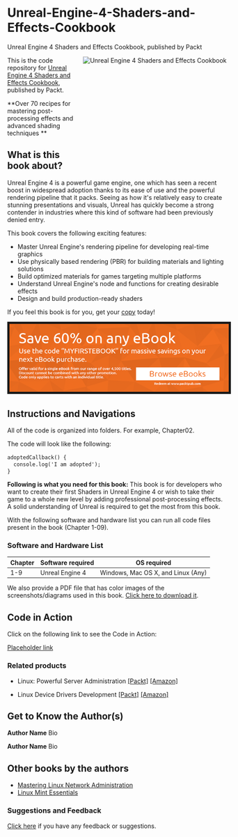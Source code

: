 # Unreal-Engine-4-Shaders-and-Effects-Cookbook
Unreal Engine 4 Shaders and Effects Cookbook, published by Packt

<a href="https://www.packtpub.com/game-development/unreal-engine-4-shaders-and-effects-cookbook?utm_source=github&utm_medium=repository&utm_campaign=9781789538540"><img src="https://www.packtpub.com/media/catalog/product/cache/e4d64343b1bc593f1c5348fe05efa4a6/b/1/b11843.png" alt="Unreal Engine 4 Shaders and Effects Cookbook" height="256px" align="right"></a>

This is the code repository for [Unreal Engine 4 Shaders and Effects Cookbook](https://www.packtpub.com/game-development/unreal-engine-4-shaders-and-effects-cookbook?utm_source=github&utm_medium=repository&utm_campaign=9781789538540), published by Packt.

**Over 70 recipes for mastering post-processing effects and advanced shading techniques	**

## What is this book about?
Unreal Engine 4 is a powerful game engine, one which has seen a recent boost in widespread adoption thanks to its ease of use and the powerful rendering pipeline that it packs. Seeing as how it's relatively easy to create stunning presentations and visuals, Unreal has quickly become a strong contender in industries where this kind of software had been previously denied entry.

This book covers the following exciting features:
* Master Unreal Engine's rendering pipeline for developing real-time graphics
* Use physically based rendering (PBR) for building materials and lighting solutions
* Build optimized materials for games targeting multiple platforms
* Understand Unreal Engine's node and functions for creating desirable effects
* Design and build production-ready shaders


If you feel this book is for you, get your [copy](https://www.amazon.com/dp/1789538548) today!

<a href="https://www.packtpub.com/?utm_source=github&utm_medium=banner&utm_campaign=GitHubBanner"><img src="https://raw.githubusercontent.com/PacktPublishing/GitHub/master/GitHub.png" 
alt="https://www.packtpub.com/" border="5" /></a>


## Instructions and Navigations
All of the code is organized into folders. For example, Chapter02.

The code will look like the following:
```
adoptedCallback() {
  console.log('I am adopted');
}
```

**Following is what you need for this book:**
This book is for developers who want to create their first Shaders in Unreal Engine 4 or wish to take their game to a whole new level by adding professional post-processing effects. A solid understanding of Unreal is required to get the most from this book.	

With the following software and hardware list you can run all code files present in the book (Chapter 1-09).

### Software and Hardware List

| Chapter  | Software required                   | OS required                        |
| -------- | ------------------------------------| -----------------------------------|
| 1-9      | Unreal Engine 4                     | Windows, Mac OS X, and Linux (Any) |



We also provide a PDF file that has color images of the screenshots/diagrams used in this book. [Click here to download it](https://www.packtpub.com/sites/default/files/downloads/9781789538540_ColorImages.pdf).

## Code in Action

Click on the following link to see the Code in Action:

[Placeholder link](www.youtube.com/URL)

### Related products <Other books you may enjoy>
* Linux: Powerful Server Administration [[Packt]](https://www.packtpub.com/networking-and-servers/linux-powerful-server-administration?utm_source=github&utm_medium=repository&utm_campaign=9781788293778) [[Amazon]](https://www.amazon.com/dp/1788293770)

* Linux Device Drivers Development [[Packt]](https://www.packtpub.com/networking-and-servers/linux-device-drivers-development?utm_source=github&utm_medium=repository&utm_campaign=9781785280009) [[Amazon]](https://www.amazon.com/dp/1788293770)

## Get to Know the Author(s)
**Author Name**
Bio

**Author Name**
Bio


## Other books by the authors
* [Mastering Linux Network Administration](https://www.packtpub.com/networking-and-servers/mastering-linux-network-administration?utm_source=github&utm_medium=repository&utm_campaign=9781784399597)
* [Linux Mint Essentials](https://www.packtpub.com/networking-and-servers/linux-mint-essentials?utm_source=github&utm_medium=repository&utm_campaign=9781782168157)

### Suggestions and Feedback
[Click here](https://docs.google.com/forms/d/e/1FAIpQLSdy7dATC6QmEL81FIUuymZ0Wy9vH1jHkvpY57OiMeKGqib_Ow/viewform) if you have any feedback or suggestions.
